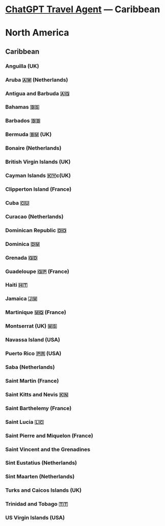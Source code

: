 # [ChatGPT Travel Agent](https://chat.openai.com/) — Caribbean 

# North America
## Caribbean 
### Anguilla (UK)
### Aruba 🇦🇼 (Netherlands)
### Antigua and Barbuda 🇦🇬 
### Bahamas 🇧🇸 
### Barbados 🇧🇧 
### Bermuda 🇧🇲 (UK)
### Bonaire (Netherlands)
### British Virgin Islands (UK)
### Cayman Islands 🇰🇾c(UK)
### Clipperton Island (France)
### Cuba 🇨🇺 
### Curacao (Netherlands)
### Dominican Republic 🇩🇴 
### Dominica 🇩🇲 
### Grenada 🇬🇩 
### Guadeloupe 🇬🇵 (France)
### Haiti 🇭🇹 
### Jamaica 🇯🇲 
### Martinique 🇲🇶 (France)
### Montserrat (UK) 🇲🇸
### Navassa Island (USA)
### Puerto Rico 🇵🇷 (USA)
### Saba (Netherlands)
### Saint Martin (France)
### Saint Kitts and Nevis 🇰🇳 
### Saint Barthelemy (France)
### Saint Lucia 🇱🇨 
### Saint Pierre and Miquelon (France)
### Saint Vincent and the Grenadines
### Sint Eustatius (Netherlands)
### Sint Maarten (Netherlands)
### Turks and Caicos Islands (UK)
### Trinidad and Tobago 🇹🇹 
### US Virgin Islands (USA)
